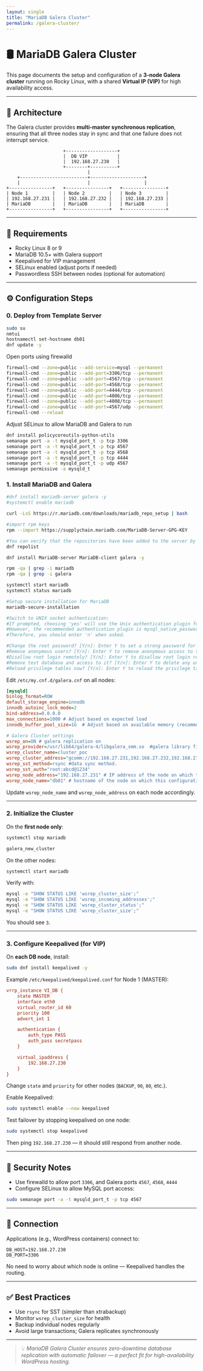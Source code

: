 ```yaml
---
layout: single
title: "MariaDB Galera Cluster"
permalink: /galera-cluster/
---
```


# 🛢️ MariaDB Galera Cluster

This page documents the setup and configuration of a **3-node Galera cluster** running on Rocky Linux, with a shared **Virtual IP (VIP)** for high availability access.

---

## 🧱 Architecture

The Galera cluster provides **multi-master synchronous replication**, ensuring that all three nodes stay in sync and that one failure does not interrupt service.

```
                     +-------------------+
                     |  DB VIP           |
                     |  192.168.27.230   |
                     +--------+----------+
                              |
    +-------------------------+--------------------+
    |                         |                    |
+----------------+   +----------------+   +----------------+
| Node 1         |   | Node 2         |   | Node 3         |
| 192.168.27.231 |   | 192.168.27.232 |   | 192.168.27.233 |
| MariaDB        |   | MariaDB        |   | MariaDB        |
+----------------+   +----------------+   +----------------+
```

---

## 🧪 Requirements

- Rocky Linux 8 or 9
- MariaDB 10.5+ with Galera support
- Keepalived for VIP management
- SELinux enabled (adjust ports if needed)
- Passwordless SSH between nodes (optional for automation)

---

## ⚙️ Configuration Steps

### 0. Deploy from Template Server
```bash
sudo su
nmtui
hostnamectl set-hostname db01
dnf update -y
```

Open ports using firewalld
```bash
firewall-cmd --zone=public --add-service=mysql --permanent
firewall-cmd --zone=public --add-port=3306/tcp --permanent
firewall-cmd --zone=public --add-port=4567/tcp --permanent
firewall-cmd --zone=public --add-port=4568/tcp --permanent
firewall-cmd --zone=public --add-port=4444/tcp --permanent
firewall-cmd --zone=public --add-port=4006/tcp --permanent
firewall-cmd --zone=public --add-port=4008/tcp --permanent
firewall-cmd --zone=public --add-port=4567/udp --permanent
firewall-cmd --reload
```

Adjust SELinux to allow MariaDB and Galera to run
```bash
dnf install policycoreutils-python-utils
semanage port -a -t mysqld_port_t -p tcp 3306
semanage port -a -t mysqld_port_t -p tcp 4567
semanage port -a -t mysqld_port_t -p tcp 4568
semanage port -a -t mysqld_port_t -p tcp 4444
semanage port -a -t mysqld_port_t -p udp 4567
semanage permissive -a mysqld_t
```


### 1. Install MariaDB and Galera

```bash
#dnf install mariadb-server galera -y
#systemctl enable mariadb

curl -LsS https://r.mariadb.com/downloads/mariadb_repo_setup | bash

#import rpm keys
rpm --import https://supplychain.mariadb.com/MariaDB-Server-GPG-KEY

#You can verify that the repositories have been added to the server by running:
dnf repolist

dnf install MariaDB-server MariaDB-client galera -y

rpm -qa | grep -i mariadb
rpm -qa | grep -i galera

systemctl start mariadb
systemctl status mariadb

#Setup secure installation for MariaDB
mariadb-secure-installation

#Switch to UNIX socket authentication: 
#If prompted, choosing 'yes' will use the Unix authentication plugin for connecting to the database server. 
#However, the recommended authentication plugin is mysql_native_password. 
#Therefore, you should enter 'n' when asked.

#Change the root password? [Y/n]: Enter Y to set a strong password for the database root user.
#Remove anonymous users? [Y/n]: Enter Y to remove anonymous access to the database server.
#Disallow root login remotely? [Y/n]: Enter Y to disallow root login remotely, which enhances security.
#Remove test database and access to it? [Y/n]: Enter Y to delete any unwanted test databases from the server.
#Reload privilege tables now? [Y/n]: Enter Y to reload the privilege tables and apply the changes immediately to the database.
```

Edit `/etc/my.cnf.d/galera.cnf` on all nodes:

```ini
[mysqld]
binlog_format=ROW 
default_storage_engine=innodb
innodb_autoinc_lock_mode=2
bind-address=0.0.0.0
max_connections=1000 # Adjust based on expected load
innodb_buffer_pool_size=1G  # Adjust based on available memory (recommended to set it to ~70-80% of available RAM)

# Galera Cluster settings
wsrep_on=ON # galera replication on
wsrep_provider=/usr/lib64/galera-4/libgalera_smm.so  #galera library file path. 
wsrep_cluster_name=cluster_poc 
wsrep_cluster_address="gcomm://192.168.27.231,192.168.27.232,192.168.27.233" #allserverdetails
wsrep_sst_method=rsync #data sync method.
wsrep_sst_auth="root:abcd@1234"
wsrep_node_address="192.168.27.231" # IP address of the node on which this configuration file resides.
wsrep_node_name="db01" # hostname of the node on which this configuration file resides
```

Update `wsrep_node_name` and `wsrep_node_address` on each node accordingly.

---

### 2. Initialize the Cluster

On the **first node only**:

```bash
systemctl stop mariadb
```

```bash
galera_new_cluster
```

On the other nodes:

```bash
systemctl start mariadb
```

Verify with:

```bash
mysql -e "SHOW STATUS LIKE 'wsrep_cluster_size';"
mysql -e "SHOW STATUS LIKE 'wsrep_incoming_addresses';"
mysql -e "SHOW STATUS LIKE 'wsrep_cluster_status';"
mysql -e "SHOW STATUS LIKE 'wsrep_cluster_size';"
```

You should see `3`.

---

### 3. Configure Keepalived (for VIP)

On **each DB node**, install:

```bash
sudo dnf install keepalived -y
```

Example `/etc/keepalived/keepalived.conf` for Node 1 (MASTER):

```ini
vrrp_instance VI_DB {
    state MASTER
    interface eth0
    virtual_router_id 60
    priority 100
    advert_int 1

    authentication {
        auth_type PASS
        auth_pass secretpass
    }

    virtual_ipaddress {
        192.168.27.230
    }
}
```

Change `state` and `priority` for other nodes (`BACKUP`, `90`, `80`, etc.).

Enable Keepalived:

```bash
sudo systemctl enable --now keepalived
```

Test failover by stopping keepalived on one node:

```bash
sudo systemctl stop keepalived
```

Then ping `192.168.27.230` — it should still respond from another node.

---

## 🔐 Security Notes

- Use firewalld to allow port `3306`, and Galera ports `4567`, `4568`, `4444`
- Configure SELinux to allow MySQL port access:

```bash
sudo semanage port -a -t mysqld_port_t -p tcp 4567
```

---

## 🧭 Connection

Applications (e.g., WordPress containers) connect to:

```env
DB_HOST=192.168.27.230
DB_PORT=3306
```

No need to worry about which node is online — Keepalived handles the routing.

---

## ✅ Best Practices

- Use `rsync` for SST (simpler than xtrabackup)
- Monitor `wsrep_cluster_size` for health
- Backup individual nodes regularly
- Avoid large transactions; Galera replicates synchronously

---

> 💡 *MariaDB Galera Cluster ensures zero-downtime database replication with automatic failover — a perfect fit for high-availability WordPress hosting.*